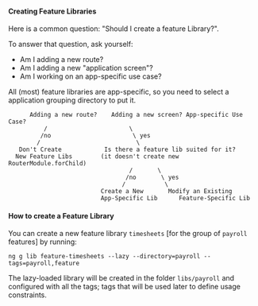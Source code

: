 #### Creating Feature Libraries

Here is a common question: "Should I create a feature Library?".

To answer that question, ask yourself:

* Am I adding a new route?
* Am I adding a new "application screen"?
* Am I working on an app-specific use case?

All (most) feature libraries are app-specific, so you need to select a application grouping directory to put it.

```
      Adding a new route?    Adding a new screen? App-specific Use Case?
          /                       \
         /no                       \ yes
        /                           \
   Don't Create            Is there a feature lib suited for it?
  New Feature Libs        (it doesn't create new RouterModule.forChild)
                                  /       \
                                 /no       \ yes
                                /           \
                          Create a New       Modify an Existing
                          App-Specific Lib      Feature-Specific Lib
```

#### How to create a Feature Library

You can create a new feature library `timesheets` [for the group of `payroll` features] by running:

```console
ng g lib feature-timesheets --lazy --directory=payroll --tags=payroll,feature
```

The lazy-loaded library will be created in the folder `libs/payroll` and configured with all the tags; tags that will be used later to define usage constraints.


